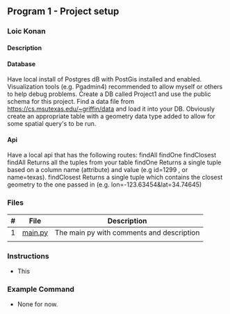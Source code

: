 ## Program 1 - Project setup

### Loic Konan

#### Description

#### Database

Have local install of Postgres dB with PostGis installed and enabled.
Visualization tools (e.g. Pgadmin4) recommended to allow myself or others to help debug problems.
Create a DB called Project1 and use the public schema for this project.
Find a data file from <https://cs.msutexas.edu/~griffin/data> and load it into your DB. Obviously create an appropriate table with a geometry data type added to allow for some spatial query's to be run.

#### Api

Have a local api that has the following routes:
findAll
findOne
findClosest
findAll
Returns all the tuples from your table
findOne
Returns a single tuple based on a column name (attribute) and value (e.g id=1299 , or name=texas).
findClosest
Returns a single tuple which contains the closest geometry to the one passed in (e.g. lon=-123.63454&lat=34.74645)

### Files

|   #   | File                         | Description                                |
| :---: | ---------------------------- | ------------------------------------------ |
|   1   | [main.py](main.py)         | The main py with comments and description |
                                |

### Instructions

- This 

### Example Command

- None for now.